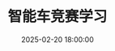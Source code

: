 ---
title: 智能车竞赛学习
date: 2025-02-20 18:00:00
tags: 智能车竞赛
categories: 学习
description:  分享一下我在打智能车竞赛中的所学和所得（别问我为什么拿别的学校的学妹当封面哈）
top_img: https://cdn.jsdelivr.net/gh/C29999/P.bed/1404c9ee1a2bd34fd968d63b90c87a0e.png
cover : https://cdn.jsdelivr.net/gh/C29999/P.bed/1404c9ee1a2bd34fd968d63b90c87a0e.png
type: 竞赛
---